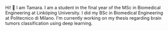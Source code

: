 Hi! 👋 I am Tamara. I am a student in the final year of the MSc in Biomedical Engineering at Linköping University. I did my BSc in Biomedical Engineering
at Politecnico di Milano. 
I'm currently working on my thesis regarding brain tumors classification using deep learning.
